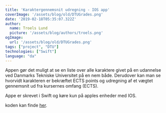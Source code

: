 ```yaml
---
title: 'Karaktergennemsnit udregning - IOS app'
coverImage: '/assets/blog/old/DTUGrades.png'
date: '2019-02-18T05:35:07.322Z'
author:
  name: Troels Lund
  picture: '/assets/blog/authors/troels.png'
ogImage:
  url: '/assets/blog/old/DTUGrades.png'
tags: ["project", "DTU"]
technologies: ["Swift"]
language: "da"
---
```


Appen gør det muligt at se en liste over alle karaktere givet på en udannelse ved Danmarks Tekniske Universitet på en nem både.
Derudover kan man se hvorvidt karakteren er bekræftet ECTS points og udregning af et vægtet gennemsnit ud fra kursernes omfang (ECTS).  
  
Appe er skrevet i Swift og køre kun på apples enheder med IOS.  
  
koden kan finde [her](https://github.com/trolund/DTUGradViewer).  
